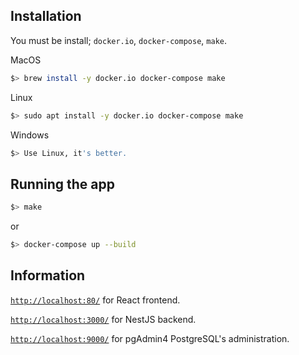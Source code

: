 
## Installation
You must be install; `docker.io`, `docker-compose`, `make`.

MacOS
```bash
$> brew install -y docker.io docker-compose make
```
Linux
```bash
$> sudo apt install -y docker.io docker-compose make
```
Windows
```bash
$> Use Linux, it's better.
```

## Running the app
```bash
$> make
```
or
```bash
$> docker-compose up --build
```

## Information
[`http://localhost:80/`](http://localhost:80/) for React frontend.

[`http://localhost:3000/`](http://localhost:3000/) for NestJS backend.

[`http://localhost:9000/`](http://localhost:9000/) for pgAdmin4 PostgreSQL's administration.
